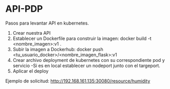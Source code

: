 # API-PDP
Pasos para levantar API en kubernetes.
  1. Crear nuestra API
  2. Establecer un Dockerfile para construir la imagen: docker build -t <nombre_imagen>:v1 .
  3. Subir la imagen a Dockerhub: docker push <tu_usuario_docker>/<nombre_imagen_flask>:v1
  4. Crear archivo deployment de kubernetes con su correspondiente pod y servicio
           -Si es en local establecer un nodeport junto con el targeport.
  6. Aplicar el deploy

Ejemplo de solicitud: http://192.168.161.135:30080/resource/humidity
